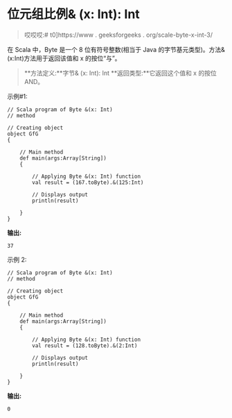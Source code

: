# 位元组比例& (x: Int): Int

> 哎哎哎:# t0]https://www . geeksforgeeks . org/scale-byte-x-int-3/

在 Scala 中，Byte 是一个 8 位有符号整数(相当于 Java 的字节基元类型)。方法&(x:Int)方法用于返回该值和 x 的按位“与”。

> **方法定义:**字节& (x: Int): Int
> **返回类型:**它返回这个值和 x 的按位 AND。

示例#1:

```
// Scala program of Byte &(x: Int)
// method 

// Creating object 
object GfG 
{ 

    // Main method 
    def main(args:Array[String]) 
    { 

        // Applying Byte &(x: Int) function 
        val result = (167.toByte).&(125:Int) 

        // Displays output 
        println(result) 

    } 
} 
```

**输出:**

```
37
```

示例 2:

```
// Scala program of Byte &(x: Int)
// method 

// Creating object 
object GfG 
{ 

    // Main method 
    def main(args:Array[String]) 
    { 

        // Applying Byte &(x: Int) function 
        val result = (128.toByte).&(2:Int) 

        // Displays output 
        println(result) 

    } 
} 
```

**输出:**

```
0
```